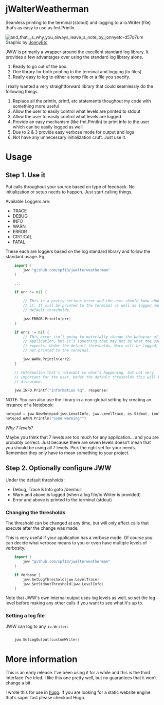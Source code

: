 # jWalterWeatherman

Seamless printing to the terminal (stdout) and logging to a io.Writer (file)
that’s as easy to use as fmt.Println.

![and\_that\_\_s\_why\_you\_always\_leave\_a\_note\_by\_jonnyetc-d57q7um](https://cloud.githubusercontent.com/assets/173412/11002937/ccd01654-847d-11e5-828e-12ebaf582eaf.jpg)
Graphic by
[JonnyEtc](http://jonnyetc.deviantart.com/art/And-That-s-Why-You-Always-Leave-a-Note-315311422)

JWW is primarily a wrapper around the excellent standard log library. It
provides a few advantages over using the standard log library alone.

1.  Ready to go out of the box.
2.  One library for both printing to the terminal and logging (to files).
3.  Really easy to log to either a temp file or a file you specify.

I really wanted a very straightforward library that could seamlessly do the
following things.

1.  Replace all the println, printf, etc statements thoughout my code with
    something more useful
2.  Allow the user to easily control what levels are printed to stdout
3.  Allow the user to easily control what levels are logged
4.  Provide an easy mechanism (like fmt.Println) to print info to the user which
    can be easily logged as well
5.  Due to 2 & 3 provide easy verbose mode for output and logs
6.  Not have any unnecessary initialization cruft. Just use it.

# Usage

## Step 1. Use it

Put calls throughout your source based on type of feedback. No initialization or
setup needs to happen. Just start calling things.

Available Loggers are:

*   TRACE
*   DEBUG
*   INFO
*   WARN
*   ERROR
*   CRITICAL
*   FATAL

These each are loggers based on the log standard library and follow the standard
usage. Eg.

```go
    import (
        jww "github.com/spf13/jwalterweatherman"
    )

    ...

    if err != nil {

        // This is a pretty serious error and the user should know about
        // it. It will be printed to the terminal as well as logged under the
        // default thresholds.

        jww.ERROR.Println(err)
    }

    if err2 != nil {
        // This error isn’t going to materially change the behavior of the
        // application, but it’s something that may not be what the user
        // expects. Under the default thresholds, Warn will be logged, but
        // not printed to the terminal.

        jww.WARN.Println(err2)
    }

    // Information that’s relevant to what’s happening, but not very
    // important for the user. Under the default thresholds this will be
    // discarded.

    jww.INFO.Printf("information %q", response)

```

NOTE: You can also use the library in a non-global setting by creating an
instance of a Notebook:

```go
notepad = jww.NewNotepad(jww.LevelInfo, jww.LevelTrace, os.Stdout, ioutil.Discard, "", log.Ldate|log.Ltime)
notepad.WARN.Println("Some warning"")
```

*Why 7 levels?*

Maybe you think that 7 levels are too much for any application... and you are
probably correct. Just because there are seven levels doesn’t mean that you
should be using all 7 levels. Pick the right set for your needs. Remember they
only have to mean something to your project.

## Step 2. Optionally configure JWW

Under the default thresholds :

*   Debug, Trace & Info goto /dev/null
*   Warn and above is logged (when a log file/io.Writer is provided)
*   Error and above is printed to the terminal (stdout)

### Changing the thresholds

The threshold can be changed at any time, but will only affect calls that
execute after the change was made.

This is very useful if your application has a verbose mode. Of course you can
decide what verbose means to you or even have multiple levels of verbosity.

```go
    import (
        jww "github.com/spf13/jwalterweatherman"
    )

    if Verbose {
        jww.SetLogThreshold(jww.LevelTrace)
        jww.SetStdoutThreshold(jww.LevelInfo)
    }
```

Note that JWW's own internal output uses log levels as well, so set the log
level before making any other calls if you want to see what it's up to.

### Setting a log file

JWW can log to any `io.Writer`:

```go

    jww.SetLogOutput(customWriter)

```

# More information

This is an early release. I’ve been using it for a while and this is the third
interface I’ve tried. I like this one pretty well, but no guarantees that it
won’t change a bit.

I wrote this for use in [hugo](https://gohugo.io). If you are looking for a
static website engine that’s super fast please checkout Hugo.
